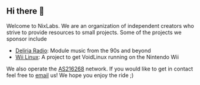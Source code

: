 ## Hi there 👋
Welcome to NixLabs. We are an organization of independent creators who strive to provide resources to small projects. Some of the projects we sponsor include

- [Deliria Radio](https://deliria.live): Module music from the 90s and beyond
- [Wii Linux](https://wii-linux.org): A project to get VoidLinux running on the Nintendo Wii


We also operate the [AS216268](https://as216268.net) network. If you would like to get in contact feel free to [email](mailto:hello@nixlabs.dev) us! We hope you enjoy the ride ;)
